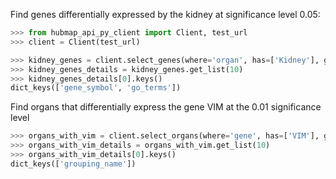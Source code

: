Find genes differentially expressed by the kidney at significance level 0.05:
```python
>>> from hubmap_api_py_client import Client, test_url
>>> client = Client(test_url)

>>> kidney_genes = client.select_genes(where='organ', has=['Kidney'], genomic_modality='rna', p_value=0.05)
>>> kidney_genes_details = kidney_genes.get_list(10)
>>> kidney_genes_details[0].keys()
dict_keys(['gene_symbol', 'go_terms'])

```

Find organs that differentially express the gene VIM at the 0.01 significance level
```python
>>> organs_with_vim = client.select_organs(where='gene', has=['VIM'], genomic_modality='rna', p_value=0.01)
>>> organs_with_vim_details = organs_with_vim.get_list(10)
>>> organs_with_vim_details[0].keys()
dict_keys(['grouping_name'])

```
